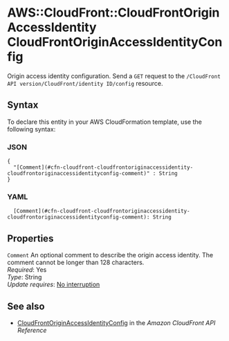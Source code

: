 # AWS::CloudFront::CloudFrontOriginAccessIdentity CloudFrontOriginAccessIdentityConfig<a name="aws-properties-cloudfront-cloudfrontoriginaccessidentity-cloudfrontoriginaccessidentityconfig"></a>

Origin access identity configuration\. Send a `GET` request to the `/CloudFront API version/CloudFront/identity ID/config` resource\. 

## Syntax<a name="aws-properties-cloudfront-cloudfrontoriginaccessidentity-cloudfrontoriginaccessidentityconfig-syntax"></a>

To declare this entity in your AWS CloudFormation template, use the following syntax:

### JSON<a name="aws-properties-cloudfront-cloudfrontoriginaccessidentity-cloudfrontoriginaccessidentityconfig-syntax.json"></a>

```
{
  "[Comment](#cfn-cloudfront-cloudfrontoriginaccessidentity-cloudfrontoriginaccessidentityconfig-comment)" : String
}
```

### YAML<a name="aws-properties-cloudfront-cloudfrontoriginaccessidentity-cloudfrontoriginaccessidentityconfig-syntax.yaml"></a>

```
  [Comment](#cfn-cloudfront-cloudfrontoriginaccessidentity-cloudfrontoriginaccessidentityconfig-comment): String
```

## Properties<a name="aws-properties-cloudfront-cloudfrontoriginaccessidentity-cloudfrontoriginaccessidentityconfig-properties"></a>

`Comment`  <a name="cfn-cloudfront-cloudfrontoriginaccessidentity-cloudfrontoriginaccessidentityconfig-comment"></a>
An optional comment to describe the origin access identity\. The comment cannot be longer than 128 characters\.  
*Required*: Yes  
*Type*: String  
*Update requires*: [No interruption](https://docs.aws.amazon.com/AWSCloudFormation/latest/UserGuide/using-cfn-updating-stacks-update-behaviors.html#update-no-interrupt)

## See also<a name="aws-properties-cloudfront-cloudfrontoriginaccessidentity-cloudfrontoriginaccessidentityconfig--seealso"></a>
+  [CloudFrontOriginAccessIdentityConfig](https://docs.aws.amazon.com/cloudfront/latest/APIReference/API_CloudFrontOriginAccessIdentityConfig.html) in the *Amazon CloudFront API Reference* 

